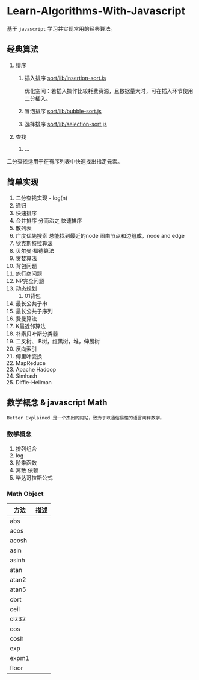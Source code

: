 # Learn-Algorithms-With-Javascript

基于 `javascript` 学习并实现常用的经典算法。

## 经典算法

1. 排序
    1. 插入排序 [sort/lib/insertion-sort.js](https://github.com/gauliang/Learn-Algorithms-With-Javascript/tree/master/sort/lib/insertion-sort.js)

        优化空间：若插入操作比较耗费资源，且数据量大时，可在插入环节使用二分插入。

    1. 冒泡排序 [sort/lib/bubble-sort.js](https://github.com/gauliang/Learn-Algorithms-With-Javascript/tree/master/sort/lib/bubble-sort.js)
    1. 选择排序 [sort/lib/selection-sort.js](https://github.com/gauliang/Learn-Algorithms-With-Javascript/tree/master/sort/lib/selection-sort.js)

1. 查找
    1. ...

二分查找适用于在有序列表中快速找出指定元素。

## 简单实现

1. 二分查找实现 - log(n)
1. 递归
1. 快速排序
1. 合并排序
    分而治之
    快速排序
1. 散列表
1. 广度优先搜索
    总能找到最近的node
    图由节点和边组成，node  and edge
1. 狄克斯特拉算法
1. 贝尔曼·福德算法
1. 贪婪算法
1. 背包问题
1. 旅行商问题
1. NP完全问题
1. 动态规划
    1. 01背包
1. 最长公共子串
1. 最长公共子序列
1. 费曼算法
1. K最近邻算法
1. 朴素贝叶斯分类器
1. 二叉树、 B树，红黑树，堆，伸展树
1. 反向索引
1. 傅里叶变换
1. MapReduce
1. Apache Hadoop
1. Simhash
1. Diffie-Hellman

## 数学概念 & javascript Math

>
    Better Explained 是一个杰出的网站，致力于以通俗易懂的语言阐释数学。

### 数学概念

1. 排列组合
1. log
1. 阶乘函数
1. 离散 依赖
1. 毕达哥拉斯公式

### Math Object

|方法|描述|
| --- | --- |
|abs| |
|acos| |
|acosh| |
|asin| |
|asinh| |
|atan| |
|atan2| |
|atan5| |
|cbrt| |
|ceil| |
|clz32| |
|cos| |
|cosh| |
|exp| |
|expm1| |
|floor| |
